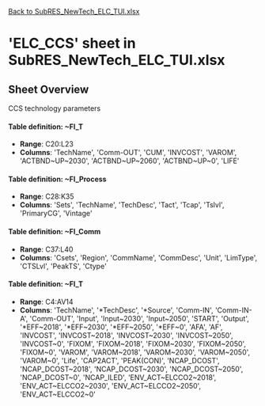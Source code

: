 [Back to SubRES_NewTech_ELC_TUI.xlsx](README.md)

# 'ELC_CCS' sheet in SubRES_NewTech_ELC_TUI.xlsx

## Sheet Overview

CCS technology parameters

#### Table definition: ~FI_T
- **Range**: C20:L23
- **Columns**: 'TechName', 'Comm-OUT', 'CUM', 'INVCOST', 'VAROM', 'ACTBND\~UP\~2030', 'ACTBND\~UP\~2060', 'ACTBND\~UP\~0', 'LIFE'

#### Table definition: ~FI_Process
- **Range**: C28:K35
- **Columns**: 'Sets', 'TechName', 'TechDesc', 'Tact', 'Tcap', 'Tslvl', 'PrimaryCG', 'Vintage'

#### Table definition: ~FI_Comm
- **Range**: C37:L40
- **Columns**: 'Csets', 'Region', 'CommName', 'CommDesc', 'Unit', 'LimType', 'CTSLvl', 'PeakTS', 'Ctype'

#### Table definition: ~FI_T
- **Range**: C4:AV14
- **Columns**: 'TechName', '*TechDesc', '*Source', 'Comm-IN', 'Comm-IN-A', 'Comm-OUT', 'Input', 'Input\~2030', 'Input\~2050', 'START', 'Output', '*EFF\~2018', '*EFF\~2030', '*EFF\~2050', '*EFF\~0', 'AFA', 'AF', 'INVCOST', 'INVCOST\~2018', 'INVCOST\~2030', 'INVCOST\~2050', 'INVCOST\~0', 'FIXOM', 'FIXOM\~2018', 'FIXOM\~2030', 'FIXOM\~2050', 'FIXOM\~0', 'VAROM', 'VAROM\~2018', 'VAROM\~2030', 'VAROM\~2050', 'VAROM\~0', 'Life', 'CAP2ACT', 'PEAK(CON)', 'NCAP_DCOST', 'NCAP_DCOST\~2018', 'NCAP_DCOST\~2030', 'NCAP_DCOST\~2050', 'NCAP_DCOST\~0', 'NCAP_ILED', 'ENV_ACT\~ELCCO2\~2018', 'ENV_ACT\~ELCCO2\~2030', 'ENV_ACT\~ELCCO2\~2050', 'ENV_ACT\~ELCCO2\~0'

